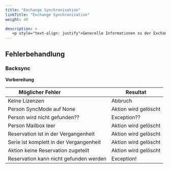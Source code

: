 ```yaml
---
title: "Exchange Synchronisation"
linkTitle: "Exchange Synchronisation"
weight: 40

description: >
   <p style="text-align: justify">Generelle Informationen zu der Exchange Synchronisation</p>
---
```

## Fehlerbehandlung

### Backsync

**Vorbereitung**

|<div style="width:200px">Möglicher Fehler</div>|Resultat|
|---|---|
|Keine Lizenzen|Abbruch|
|Person SyncMode auf None|Aktion wird gelöscht|
|Person wird nicht gefunden??|Exception??|
|Person Mailbox leer|Aktion wird gelöscht|
|Reservation ist in der Vergangenheit|Aktion wird gelöscht|
|Serie ist komplett in der Vergangenheit|Aktion wird gelöscht|
|Aktion keine Reservation zugeteilt|Aktion wird gelöscht|
|Reservation kann nicht gefunden werden|Exception!|





